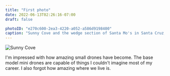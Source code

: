 ```yaml
---
title: "First photo"
date: 2022-06-13T02:26:16-07:00
draft: false

photoID: "e270c600-2ea3-4220-a052-a586d9198400"
caption: "Sunny Cove and the wedge section of Santa Mo's in Santa Cruz, California."
---
```


![Sunny Cove](https://coldwaterchapel.com/cdn-cgi/imagedelivery/0KE9fI8HU0iXQd54xFyZqw/e270c600-2ea3-4220-a052-a586d9198400/w=1200)

I'm impressed with how amazing small drones have become. The base model mini drones are capable of things I couldn't imagine most of my career. I also forgot how amazing where we live is.